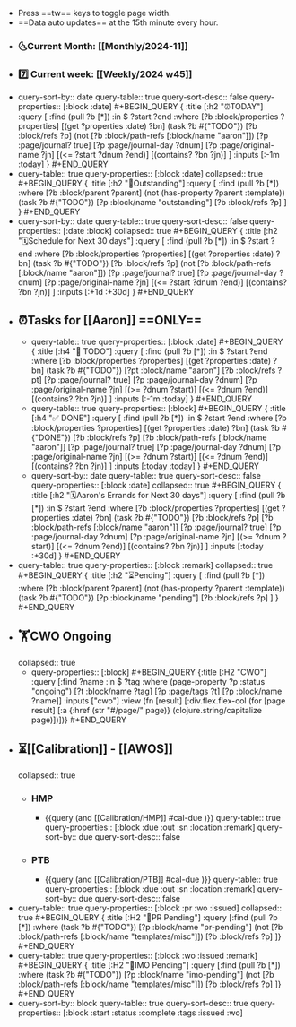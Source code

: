 - Press ==tw== keys to toggle page width.
- ==Data auto updates== at the 15th minute every hour.
- ### 🌜️Current Month: [[Monthly/2024-11]]
- ### 7️⃣ Current week: [[Weekly/2024 w45]]
- query-sort-by:: date
  query-table:: true
  query-sort-desc:: false
  query-properties:: [:block :date]
  #+BEGIN_QUERY
  {
   :title [:h2 "⏰TODAY"]
   :query [
           :find (pull ?b [*])
           :in $ ?start ?end
           :where
           [?b :block/properties ?properties]
           [(get ?properties :date) ?bn]
           (task ?b #{"TODO"})
           [?b :block/refs ?p]
           (not [?b :block/path-refs [:block/name "aaron"]])
           [?p :page/journal? true]
           [?p :page/journal-day ?dnum]
           [?p :page/original-name ?jn]
           [(<= ?start ?dnum ?end)]
           [(contains? ?bn ?jn)]
           ]
  :inputs [:-1m :today]
   }
  #+END_QUERY
- query-table:: true
  query-properties:: [:block :date]
  collapsed:: true
  #+BEGIN_QUERY
  {
   :title [:h2 "📌Outstanding"]
   :query [
           :find (pull ?b [*])
           :where
           [?b :block/parent ?parent]
           (not (has-property ?parent :template))
           (task ?b #{"TODO"})
           [?p :block/name "outstanding"]
           [?b :block/refs ?p]
           ]
   }
  #+END_QUERY
- query-sort-by:: date
  query-table:: true
  query-sort-desc:: false
  query-properties:: [:date :block]
  collapsed:: true
  #+BEGIN_QUERY
  {
   :title [:h2 "🗓️Schedule for Next 30 days"]
   :query [
           :find (pull ?b [*])
           :in $ ?start ?end
           :where
           [?b :block/properties ?properties]
           [(get ?properties :date) ?bn]
           (task ?b #{"TODO"})
           [?b :block/refs ?p]
           (not [?b :block/path-refs [:block/name "aaron"]])
           [?p :page/journal? true]
           [?p :page/journal-day ?dnum]
           [?p :page/original-name ?jn]
           [(<= ?start ?dnum ?end)]
           [(contains? ?bn ?jn)]
           ]
  :inputs [:+1d :+30d]
   }
  #+END_QUERY
- ## ⏰Tasks for [[Aaron]] ==ONLY==
	- query-table:: true
	  query-properties:: [:block :date]
	  #+BEGIN_QUERY
	  {
	   :title [:h4 "🥵 TODO"]
	   :query [
	           :find (pull ?b [*])
	           :in $ ?start ?end
	           :where
	           [?b :block/properties ?properties]
	           [(get ?properties :date) ?bn]
	           (task ?b #{"TODO"})
	           [?pt :block/name "aaron"]
	           [?b :block/refs ?pt]
	           [?p :page/journal? true]
	           [?p :page/journal-day ?dnum]
	           [?p :page/original-name ?jn]
	           [(>= ?dnum ?start)]
	           [(<= ?dnum ?end)]
	           [(contains? ?bn ?jn)]
	           ]
	  :inputs [:-1m :today]
	   }
	  #+END_QUERY
	- query-table:: true
	  query-properties:: [:block]
	  #+BEGIN_QUERY
	  {
	   :title [:h4 "✅ DONE"]
	   :query [
	           :find (pull ?b [*])
	           :in $ ?start ?end
	           :where
	           [?b :block/properties ?properties]
	           [(get ?properties :date) ?bn]
	           (task ?b #{"DONE"})
	           [?b :block/refs ?p]
	           [?b :block/path-refs [:block/name "aaron"]]
	           [?p :page/journal? true]
	           [?p :page/journal-day ?dnum]
	           [?p :page/original-name ?jn]
	           [(>= ?dnum ?start)]
	           [(<= ?dnum ?end)]
	           [(contains? ?bn ?jn)]
	           ]
	  :inputs [:today :today]
	   }
	  #+END_QUERY
	- query-sort-by:: date
	  query-table:: true
	  query-sort-desc:: false
	  query-properties:: [:block :date]
	  collapsed:: true
	  #+BEGIN_QUERY
	  {
	   :title [:h2 "🗓️Aaron's Errands for Next 30 days"]
	   :query [
	           :find (pull ?b [*])
	           :in $ ?start ?end
	           :where
	           [?b :block/properties ?properties]
	           [(get ?properties :date) ?bn]
	           (task ?b #{"TODO"})
	           [?b :block/refs ?p]
	           [?b :block/path-refs [:block/name "aaron"]]
	           [?p :page/journal? true]
	           [?p :page/journal-day ?dnum]
	           [?p :page/original-name ?jn]
	           [(>= ?dnum ?start)]
	           [(<= ?dnum ?end)]
	           [(contains? ?bn ?jn)]
	           ]
	  :inputs [:today :+30d]
	   }
	  #+END_QUERY
- query-table:: true
  query-properties:: [:block :remark]
  collapsed:: true
  #+BEGIN_QUERY
  {
   :title [:h2 "⏳Pending"]
   :query [
           :find (pull ?b [*])
           :where
           [?b :block/parent ?parent]
           (not (has-property ?parent :template))
           (task ?b #{"TODO"})
           [?p :block/name "pending"]
           [?b :block/refs ?p]
           ]
   }
  #+END_QUERY
- ## 🏋️CWO Ongoing
  collapsed:: true
	- query-properties:: [:block]
	  #+BEGIN_QUERY
	  {:title [:H2 "CWO"]
	   :query [:find ?name
	         :in $ ?tag
	         :where
	         (page-property ?p :status "ongoing")
	         [?t :block/name ?tag]
	         [?p :page/tags ?t]
	         [?p :block/name ?name]]
	   :inputs ["cwo"]
	   :view (fn [result]
	         [:div.flex.flex-col
	          (for [page result]
	            [:a {:href (str "#/page/" page)} (clojure.string/capitalize page)])])}
	  #+END_QUERY
- ## ⏳[[Calibration]] - [[AWOS]]
  collapsed:: true
	- ### HMP
		- {{query (and [[Calibration/HMP]] #cal-due )}}
		  query-table:: true
		  query-properties:: [:block :due :out :sn :location :remark]
		  query-sort-by:: due
		  query-sort-desc:: false
	- ### PTB
		- {{query (and [[Calibration/PTB]] #cal-due )}}
		  query-table:: true
		  query-properties:: [:block :due :out :sn :location :remark]
		  query-sort-by:: due
		  query-sort-desc:: false
- query-table:: true
  query-properties:: [:block :pr :wo :issued]
  collapsed:: true
  #+BEGIN_QUERY
  {
  :title [:H2 "🛒PR Pending"]
  :query [:find (pull ?b [*])
           :where
           (task ?b #{"TODO"})
           [?p :block/name "pr-pending"]
           (not [?b :block/path-refs [:block/name "templates/misc"]])
           [?b :block/refs ?p]
  ]}
  #+END_QUERY
- query-table:: true
  query-properties:: [:block :wo :issued :remark]
  #+BEGIN_QUERY
  {
  :title [:H2 "🛒IMO Pending"]
  :query [:find (pull ?b [*])
           :where
           (task ?b #{"TODO"})
           [?p :block/name "imo-pending"]
           (not [?b :block/path-refs [:block/name "templates/misc"]])
           [?b :block/refs ?p]
  ]}
  #+END_QUERY
- query-sort-by:: block
  query-table:: true
  query-sort-desc:: true
  query-properties:: [:block :start :status :complete :tags :issued :wo]